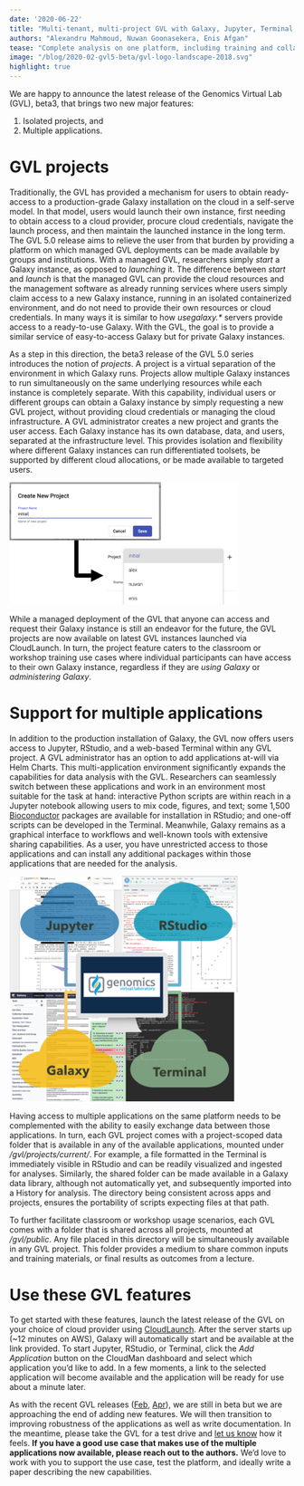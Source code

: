 ```yaml
---
date: '2020-06-22'
title: "Multi-tenant, multi-project GVL with Galaxy, Jupyter, Terminal, and RStudio"
authors: "Alexandru Mahmoud, Nuwan Goonasekera, Enis Afgan"
tease: "Complete analysis on one platform, including training and collaboration"
image: "/blog/2020-02-gvl5-beta/gvl-logo-landscape-2018.svg"
highlight: true
---
```


We are happy to announce the latest release of the Genomics Virtual Lab (GVL),
beta3, that brings two new major features:

1. Isolated projects, and
2. Multiple applications.


# GVL projects

Traditionally, the GVL has provided a mechanism for users to obtain
ready-access to a production-grade Galaxy installation on the cloud in a
self-serve model. In that model, users would launch their own instance, first
needing to obtain access to a cloud provider, procure cloud credentials,
navigate the launch process, and then maintain the launched instance in the
long term. The GVL 5.0 release aims to relieve the user from that burden by
providing a platform on which managed GVL deployments can be made available by
groups and institutions. With a managed GVL, researchers simply _start_ a
Galaxy instance, as opposed to _launching_ it. The difference between _start_
and _launch_ is that the managed GVL can provide the cloud resources and the
management software as already running services where users simply claim access
to a new Galaxy instance, running in an isolated containerized environment, and
do not need to provide their own resources or cloud credentials. In many ways
it is similar to how _usegalaxy.*_ servers provide access to a ready-to-use
Galaxy. With the GVL, the goal is to provide a similar service of
easy-to-access Galaxy but for private Galaxy instances.

As a step in this direction, the beta3 release of the GVL 5.0 series introduces
the notion of _projects_. A project is a virtual separation of the environment
in which Galaxy runs. Projects allow multiple Galaxy instances to run
simultaneously on the same underlying resources while each instance is
completely separate. With this capability, individual users or different groups
can obtain a Galaxy instance by simply requesting a new GVL project, without
providing cloud credentials or managing the cloud infrastructure. A GVL
administrator creates a new project and grants the user access. Each Galaxy
instance has its own database, data, and users, separated at the infrastructure
level. This provides isolation and flexibility where different Galaxy instances
can run differentiated toolsets, be supported by different cloud allocations,
or be made available to targeted users.

<div class="center img-sizer" style="width: 80%">

[![](./gvl-projects.png)](/blog/2020-06-gvl5-beta3/gvl-projects.png)

</div>

While a managed deployment of the GVL that anyone can access and request their
Galaxy instance is still an endeavor for the future, the GVL projects are now
available on latest GVL instances launched via CloudLaunch. In turn, the
project feature caters to the classroom or workshop training use cases where
individual participants can have access to their own Galaxy instance,
regardless if they are _using Galaxy_ or _administering Galaxy_.


# Support for multiple applications

In addition to the production installation of Galaxy, the GVL now offers users
access to Jupyter, RStudio, and a web-based Terminal within any GVL project. A
GVL administrator has an option to add applications at-will via Helm Charts.
This multi-application environment significantly expands the capabilities for
data analysis with the GVL. Researchers can seamlessly switch between these
applications and work in an environment most suitable for the task at hand:
interactive Python scripts are within reach in a Jupyter notebook allowing
users to mix code, figures, and text; some 1,500
[Bioconductor](https://www.bioconductor.org/) packages are available for
installation in RStudio; and one-off scripts can be developed in the Terminal.
Meanwhile, Galaxy remains as a graphical interface to workflows and well-known
tools with extensive sharing capabilities. As a user, you have unrestricted
access to those applications and can install any additional packages within
those applications that are needed for the analysis.

<div class="center img-sizer" style="width: 80%">

[![](./gvl-apps.png)](/blog/2020-06-gvl5-beta3/gvl-apps.png)

</div>

Having access to multiple applications on the same platform needs to be
complemented with the ability to easily exchange data between those
applications. In turn, each GVL project comes with a project-scoped data folder
that is available in any of the available applications, mounted under
_/gvl/projects/current/_. For example, a file formatted in the Terminal is
immediately visible in RStudio and can be readily visualized and ingested for
analyses. Similarly, the shared folder can be made available in a Galaxy data
library, although not automatically yet, and subsequently imported into a
History for analysis. The directory being consistent across apps and projects,
ensures the portability of scripts expecting files at that path.

To further facilitate classroom or workshop usage scenarios, each GVL comes
with a folder that is shared across all projects, mounted at _/gvl/public_. Any
file placed in this directory will be simultaneously available in any GVL
project. This folder provides a medium to share common inputs and training
materials, or final results as outcomes from a lecture.


# Use these GVL features

To get started with these features, launch the latest release of the GVL on
your choice of cloud provider using
[CloudLaunch](https://launch.usegalaxy.org/). After the server starts up (~12
minutes on AWS), Galaxy will automatically start and be available at the link
provided. To start Jupyter, RStudio, or Terminal, click the _Add Application_
button on the CloudMan dashboard and select which application you’d like to
add. In a few moments, a link to the selected application will become available
and the application will be ready for use about a minute later.

As with the recent GVL releases
([Feb](https://galaxyproject.org/blog/2020-02-gvl5-beta),
[Apr](https://galaxyproject.org/blog/2020-04-gvl5-beta2)), we are still in beta
but we are approaching the end of adding new features. We will then transition
to improving robustness of the applications as well as write documentation. In
the meantime, please take the GVL for a test drive and [let us
know](https://gitter.im/galaxyproject/FederatedGalaxy) how it feels. **If you
have a good use case that makes use of the multiple applications now available,
please reach out to the authors.** We’d love to work with you to support the
use case, test the platform, and ideally write a paper describing the new
capabilities.
